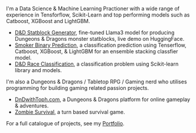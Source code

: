 
I'm a Data Science & Machine Learning Practioner with a wide range of experience in Tensforflow, Scikit-Learn and top performing models such as Catboost, XGBoost and LightGBM.

- [D&D Statblock Generator](https://tophercollins.github.io/dnd-statblock-generator.html), fine-tuned Llama3 model for producing Dungeons & Dragons monster statblocks, live demo on HuggingFace.
- [Smoker Binary Prediction](https://tophercollins.github.io/smoker-binary-classification.html), a classification prediction using Tenserflow, Catboost, XGBoost, & LightGBM for an ensemble stacking classfier model.
- [D&D Race Classification](https://tophercollins.github.io/dnd-race-classification.html), a classification problem using Scikit-learn library and models.

I'm also a Dungeons & Dragons / Tabletop RPG / Gaming nerd who utilises programming for building gaming related passion projects.

- [DnDwithToph.com](https://dndwithtoph.com/), a Dungeons & Dragons platform for online gameplay & adventures.
- [Zombie Survival](https://tophercollins.github.io/zombie-survival.html), a turn based survival game.


For a full catalogue of projects, see my [Portfolio](https://tophercollins.github.io/).
